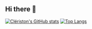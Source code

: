 ## Hi there 👋

<!--
**Cleristonl1m4/CleristonL1M4** is a ✨ _special_ ✨ repository because its `README.md` (this file) appears on your GitHub profile.

Here are some ideas to get you started:

- 🔭 I’m currently working on ...
- 🌱 I’m currently learning ...
- 👯 I’m looking to collaborate on ...
- 🤔 I’m looking for help with ...
- 💬 Ask me about ...
- 📫 How to reach me: ...
- 😄 Pronouns: ...
- ⚡ Fun fact: ...
-->

[![Clériston's GitHub stats](https://github-readme-stats.vercel.app/api?username=Cleristonl1m4&show_icons=true&count_private=true&rank_icon=percentile&theme=transparent&line=transparent&cacheseconds=5)](https://github.com/anuraghazra/github-readme-stats)
[![Top Langs](https://github-readme-stats.vercel.app/api/top-langs/?username=Cleristonl1m4&layout=compact&langs_count=8&theme=transparent&size_weight=0.7&count_weight=0.3)](https://github.com/anuraghazra/github-readme-stats)

